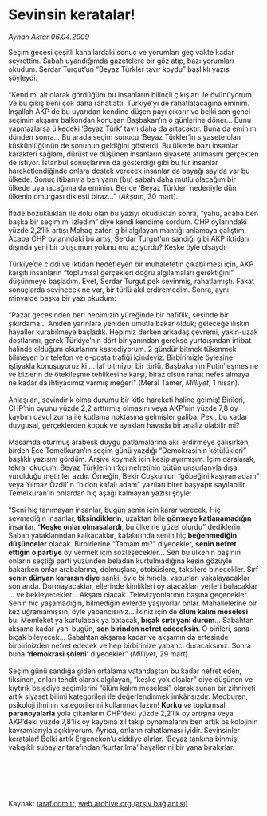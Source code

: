 # Sevinsin keratalar!

*Ayhan Aktar 06.04.2009*

<div class="taraf_structure_2col_1zq">
<div class="margen_n">



 <p>Seçim gecesi çeşitli kanallardaki sonuç ve yorumları geç vakte kadar seyrettim. Sabah uyandığımda gazetelere bir göz atıp, bazı yorumları okudum. Serdar Turgut’un “Beyaz Türkler tavır koydu” başlıklı yazısı şöyleydi: <br/><br/>“Kendimi ait olarak gördüğüm bu insanların bilinçli çıkışları ile övünüyorum. Ve bu çıkış beni çok daha rahatlattı. Türkiye’yi de rahatlatacağına eminim. İnşallah AKP de bu uyarıdan kendine düşen payı çıkarır ve belki son genel seçimin akşamı balkondan konuşan Başbakan’ın o günlerine döner... Bunu yapmazlarsa ülkedeki ‘Beyaz Türk’ tavrı daha da artacaktır. Buna da eminim dünden sonra... Bu arada seçim sonucu ‘Beyaz Türkler’in siyasete olan küskünlüğünün de sonunun geldiğini gösterdi. Bu ülkede bazı insanlar karakteri sağlam, dürüst ve düşünen insanların siyasete atılmasını gerçekten de istiyor. İstanbul sonuçlarının da gösterdiği gibi bu tür insanlar hareketlendiğinde onlara destek verecek insanlar da bayağı sayıda var bu ülkede. Sonuç itibarıyla ben yarın (bu) sabah daha mutlu olacağım bir ülkede uyanacağıma da eminim. Bence ‘Beyaz Türkler’ nedeniyle dün ülkenin omurgası dikleşti biraz...” (<i>Akşam</i>, 30 mart). <br/><br/>İfade bozuklukları ile dolu olan bu yazıyı okuduktan sonra, “yahu, acaba ben başka bir seçim mi izledim” diye kendi kendime sordum. CHP oylarındaki yüzde 2,2’lik artışı Mohaç zaferi gibi algılayan mantığı anlamaya çalıştım. Acaba CHP oylarındaki bu artış, Serdar Turgut’un sandığı gibi AKP iktidarı dışında yeni bir oluşumun yolunu mu açıyordu? Keşke öyle olsaydı! <br/><br/>Türkiye’de ciddi ve iktidarı hedefleyen bir muhalefetin çıkabilmesi için, AKP karşıtı insanların “toplumsal gerçekleri doğru algılamaları gerektiğini” düşünmeye başladım. Evet, Serdar Turgut pek sevinmiş, rahatlamıştı. Fakat sonuçlarda sevinecek ne var, bir türlü akıl erdiremedim. Sonra, aynı minvalde başka bir yazı okudum: <br/><br/>“Pazar gecesinden beri hepimizin yüreğinde bir hafiflik, sesinde bir şıkırdama... Aniden yarınlara yeniden umutla bakar olduk; geleceğe ilişkin hayaller kurabilmeye başladık. Hepimiz derken arkadaş çevremi, yakın-uzak dostlarımı, gerek Türkiye’nin dört bir yanından gerekse yurtdışından irtibat halinde olduğum okurlarımı kastediyorum. 2 gündür bitmek tükenmek bilmeyen bir telefon ve e-posta trafiği içindeyiz. Birbirimizle öylesine iştiyakla konuşuyoruz ki ... laf bitmiyor bir türlü. Başbakan’ın Putin’leşmesine ve bizlerin de ötekileşme tehlikesine karşı, biraz olsun rahat nefes almaya ne kadar da ihtiyacımız varmış meğer!” (Meral Tamer, <i>Milliyet</i>, 1 nisan). <br/><br/>Anlaşılan, sevindirik olma durumu bir kitle hareketi haline gelmiş! Birileri, CHP’nin oyunu yüzde 2,2 arttırmış olmasını veya AKP’nin yüzde 7,8 oy kaybını davul zurna ile kutlama noktasına gelmişler galiba. Peki, bu kadar duygusal, gerçeklerden kopuk ve ayakları havada bir analiz olabilir mi? <br/><br/>Masamda oturmuş arabesk duygu patlamalarına akıl erdirmeye çalışırken, birden Ece Temelkuran’ın seçim günü yazdığı “Demokrasinin kötülükleri” başlıklı yazısını gördüm. Arşive koymak için kesip ayırmışım. İçim daralarak, tekrar okudum. Beyaz Türklerin ırkçı nefretinin bütün unsurlarıyla dışa vurulduğu metinler azdır. Örneğin, Bekir Coşkun’un “göbeğini kaşıyan adam” veya Yılmaz Özdil’in “bidon kafalı adam” yazıları birer başyapıt sayılabilir. Temelkuran’ın onlardan hiç aşağı kalmayan yazısı şöyle: <br/><br/>“Seni hiç tanımayan insanlar, bugün senin için karar verecek. Hiç sevmediğin insanlar, <b>tiksindiklerin</b>, uzaktan bile <b>görmeye katlanamadığın</b> insanlar, “<b>Keşke onlar olmasalardı</b>, bu ülke ne güzel olurdu” dediklerin. Sabah yataklarından kalkacaklar, kafalarında senin hiç <b>beğenmediğin düşünceler</b> olacak. Birbirlerine “Tamam mı?” diyecekler, <b>senin nefret ettiğin o partiye</b> oy vermek için sözleşecekler... Sen bu ülkenin başının onların seçtiği parti yüzünden beladan kurtulmadığına kesin gözüyle bakarken onlar arabalarına, dolmuşlara, otobüslere, taksilere binecekler. Sırf <b>senin dünyan kararsın diye</b> sanki, öyle bi hınçla, vapurları yakalayacaklar son anda. Durmayacaklar, ellerinde kimlikleri oy atacakları yerleri bulacaklar ... ve bekleyecekler... Akşam olacak. Televizyonlarının başına geçecekler. Senin hiç yaşamadığın, bilmediğin evlerde yaşıyorlar onlar. Mahallelerine bir kez uğramamışsın, öyle yabancısınız... İkiniz için de <b>ölüm kalım meselesi</b> bu. Memleket ya kurtulacak ya batacak, <b>bıçak sırtı yani durum</b>... Sabahtan akşama kadar yani bugün, <b>sen birinden nefret edeceksin</b>. O birileri, sana bıçak bileyecek... Sabahtan akşama kadar ve akşamın da ertesinde birbirinizden nefret edecek ve hep birbirinize yabancı duracaksınız. Sonra buna <b>‘demokrasi şöleni’</b> diyecekler” (<i>Milliyet</i>, 29 mart). <br/><br/>Seçim günü sandığa giden ortalama vatandaştan bu kadar nefret eden, tiksinen, onları tehdit olarak algılayan, “keşke yok olsalar” diye düşünen ve kıytırık belediye seçimlerini “ölüm kalım meselesi” olarak sunan bir zihniyeti artık siyaset bilimi kategorileri ile değerlendirmek imkânsızdır. Mecburen, psikoloji ilminin kategorilerini kullanmak lazım! <b>Korku</b> ve toplumsal <b>paranoyalarla</b> yola çıkanların CHP’deki yüzde 2,2’lik oy artışına veya AKP’deki yüzde 7,8’lik oy kaybına zil takıp oynamalarını ben artık psikolojinin kavramlarıyla açıklıyorum. Ayrıca, onların rahatlaması iyidir. Sevinsinler keratalar! Belki artık Ergenekon’u ciddiye alırlar. ‘Beyaz tankına binmiş’ yakışıklı subaylar tarafından ‘kurtarılma’ hayallerini bir yana bırakırlar.</p>
<br/>
<br/>
<br/>



<br/>


<div id="taraf_not">
</div>

</div>


</div>

Kaynak: [taraf.com.tr](http://www.taraf.com.tr:80/makale/4892.htm), [web.archive.org (arşiv bağlantısı)](http://web.archive.org/web/20090626034947/http://www.taraf.com.tr:80/makale/4892.htm)

